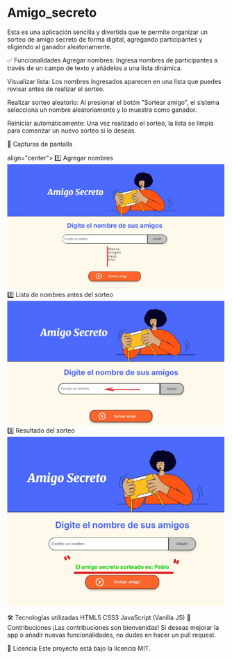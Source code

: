 # Amigo_secreto
Esta es una aplicación sencilla y divertida que te permite organizar un sorteo de amigo secreto de forma digital, agregando participantes y eligiendo al ganador aleatoriamente.

✅ Funcionalidades
Agregar nombres:
Ingresa nombres de participantes a través de un campo de texto y añádelos a una lista dinámica.

Visualizar lista:
Los nombres ingresados aparecen en una lista que puedes revisar antes de realizar el sorteo.

Realizar sorteo aleatorio:
Al presionar el botón "Sortear amigo", el sistema selecciona un nombre aleatoriamente y lo muestra como ganador.

Reiniciar automáticamente:
Una vez realizado el sorteo, la lista se limpia para comenzar un nuevo sorteo si lo deseas.

📸 Capturas de pantalla
<p> align="center">
1️⃣ Agregar nombres
<img src="avace/Lista%20de%20nombres.jpg" alt="Pantalla agregando nombres al sorteo" width="500">
2️⃣ Lista de nombres antes del sorteo
<img src="avace/agregar%20nombres.jpg" alt="Lista de nombres agregados" width="500)">
3️⃣ Resultado del sorteo
<img src="avace/resultado.jpg" alt="Resultado del amigo secreto sorteado" width="500">
</p>
🛠 Tecnologías utilizadas
HTML5
CSS3
JavaScript (Vanilla JS)
🤝 Contribuciones
¡Las contribuciones son bienvenidas! Si deseas mejorar la app o añadir nuevas funcionalidades, no dudes en hacer un pull request.

📄 Licencia
Este proyecto está bajo la licencia MIT.
